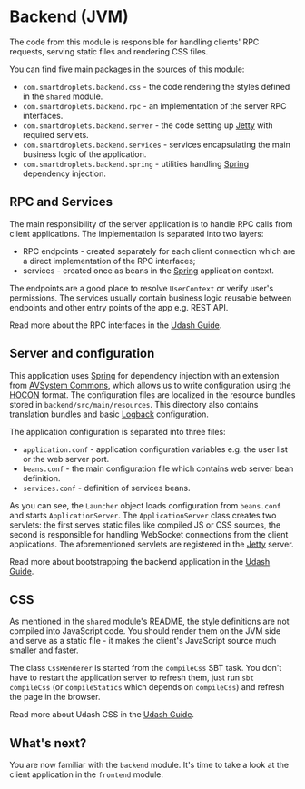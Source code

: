 # Backend (JVM)

The code from this module is responsible for handling clients' RPC requests, serving static files 
and rendering CSS files.

You can find five main packages in the sources of this module:
* `com.smartdroplets.backend.css` - the code rendering the styles defined in the `shared` module.
* `com.smartdroplets.backend.rpc` - an implementation of the server RPC interfaces.
* `com.smartdroplets.backend.server` - the code setting up [Jetty](https://www.eclipse.org/jetty/) with required servlets.
* `com.smartdroplets.backend.services` - services encapsulating the main business logic of the application.
* `com.smartdroplets.backend.spring` - utilities handling [Spring](https://spring.io/) dependency injection.

## RPC and Services

The main responsibility of the server application is to handle RPC calls from client applications. 
The implementation is separated into two layers:
* RPC endpoints - created separately for each client connection which are a direct implementation of the RPC interfaces;
* services - created once as beans in the [Spring](https://spring.io/) application context.

The endpoints are a good place to resolve `UserContext` or verify user's permissions. The services usually 
contain business logic reusable between endpoints and other entry points of the app e.g. REST API.

Read more about the RPC interfaces in the [Udash Guide](http://guide.udash.io/#/rpc).

## Server and configuration

This application uses [Spring](https://spring.io/) for dependency injection with an extension from 
[AVSystem Commons](https://github.com/AVSystem/scala-commons), which allows us to write configuration
using the [HOCON](https://github.com/lightbend/config/blob/master/HOCON.md) format. The configuration files are localized 
in the resource bundles stored in `backend/src/main/resources`. This directory also contains translation bundles and basic 
[Logback](https://logback.qos.ch/) configuration. 

The application configuration is separated into three files:
* `application.conf` - application configuration variables e.g. the user list or the web server port.
* `beans.conf` - the main configuration file which contains web server bean definition.
* `services.conf` - definition of services beans.

As you can see, the `Launcher` object loads configuration from `beans.conf` and starts `ApplicationServer`. 
The `ApplicationServer` class creates two servlets: the first serves static files like compiled JS or CSS sources, 
the second is responsible for handling WebSocket connections from the client applications. The aforementioned 
servlets are registered in the [Jetty](https://www.eclipse.org/jetty/) server. 

Read more about bootstrapping the backend application in the [Udash Guide](http://guide.udash.io/#/bootstrapping/backend).

## CSS

As mentioned in the `shared` module's README, the style definitions are not compiled into JavaScript code. 
You should render them on the JVM side and serve as a static file - it makes the client's JavaScript source 
much smaller and faster.  

The class `CssRenderer` is started from the `compileCss` SBT task. You don't have to restart the application server
to refresh them, just run `sbt compileCss` (or `compileStatics` which depends on `compileCss`) 
and refresh the page in the browser. 

Read more about Udash CSS in the [Udash Guide](http://guide.udash.io/#/frontend/templates).

## What's next?

You are now familiar with the `backend` module. It's time to take a look at the client application in the 
`frontend` module.
